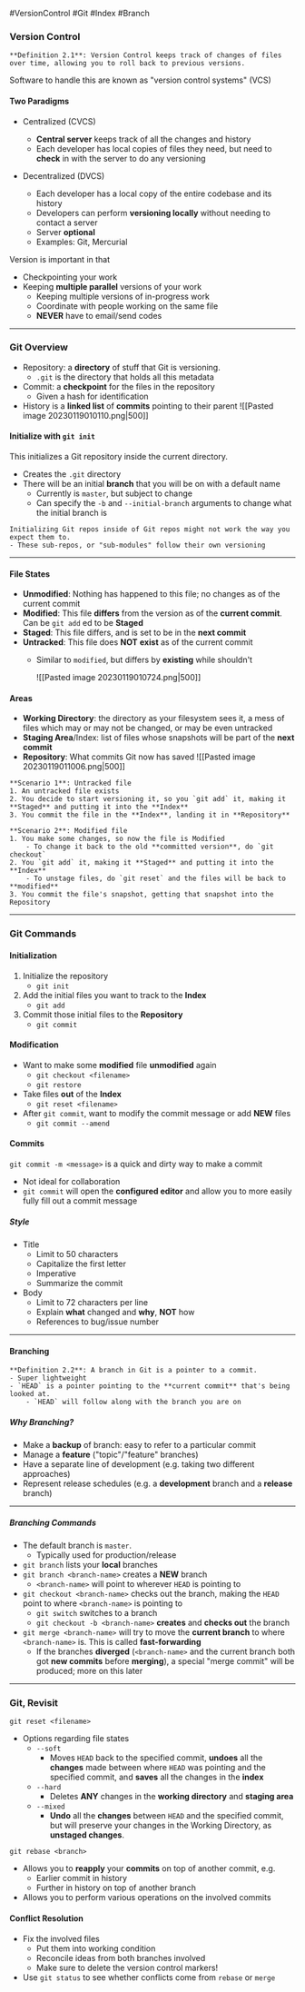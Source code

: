 #VersionControl #Git #Index #Branch
### Version Control

```ad-important
**Definition 2.1**: Version Control keeps track of changes of files over time, allowing you to roll back to previous versions.
```

Software to handle this are known as "version control systems" (VCS)

#### Two Paradigms
- Centralized (CVCS)
	- **Central server** keeps track of all the changes and history
	- Each developer has local copies of files they need, but need to **check** in with the server to do any versioning

- Decentralized (DVCS)
	- Each developer has a local copy of the entire codebase and its history
	- Developers can perform **versioning locally** without needing to contact a server
	- Server **optional**
	- Examples: Git, Mercurial

Version is important in that
- Checkpointing your work
- Keeping **multiple parallel** versions of your work
	- Keeping multiple versions of in-progress work
	- Coordinate with people working on the same file
	- **NEVER** have to email/send codes

---

### Git Overview
- Repository: a **directory** of stuff that Git is versioning.
	- `.git` is the directory that holds all this metadata
- Commit: a **checkpoint** for the files in the repository
	- Given a hash for identification
- History is a **linked list** of **commits** pointing to their parent
	![[Pasted image 20230119010110.png|500]]


#### Initialize with `git init`
This initializes a Git repository inside the current directory.
- Creates the `.git` directory
- There will be an initial **branch** that you will be on with a default name
	- Currently is `master`, but subject to change
	- Can specify the `-b` and `--initial-branch` arguments to change what the initial branch is

```ad-warning
Initializing Git repos inside of Git repos might not work the way you expect them to.
- These sub-repos, or "sub-modules" follow their own versioning
```

---

#### File States
- **Unmodified**: Nothing has happened to this file; no changes as of the current commit
- **Modified**: This file **differs** from the version as of the **current commit**. Can be `git add` ed to be **Staged**
- **Staged**: This file differs, and is set to be in the **next commit**
- **Untracked**: This file does **NOT** **exist** as of the current commit
	- Similar to `modified`, but differs by **existing** while shouldn't
	
		![[Pasted image 20230119010724.png|500]]

#### Areas
- **Working Directory**: the directory as your filesystem sees it, a mess of files which may or may not be changed, or may be even untracked
- **Staging Area**/Index: list of files whose snapshots will be part of the **next commit**
- **Repository**: What commits Git now has saved
	![[Pasted image 20230119011006.png|500]]

```ad-example
**Scenario 1**: Untracked file
1. An untracked file exists
2. You decide to start versioning it, so you `git add` it, making it **Staged** and putting it into the **Index**
3. You commit the file in the **Index**, landing it in **Repository**

**Scenario 2**: Modified file
1. You make some changes, so now the file is Modified
	- To change it back to the old **committed version**, do `git checkout`
2. You `git add` it, making it **Staged** and putting it into the **Index**
	- To unstage files, do `git reset` and the files will be back to **modified**
3. You commit the file's snapshot, getting that snapshot into the Repository
```

---

### Git Commands
#### Initialization
1. Initialize the repository
	- `git init`
2. Add the initial files you want to track to the **Index**
	- `git add`
3. Commit those initial files to the **Repository**
	- `git commit`

#### Modification
- Want to make some **modified** file **unmodified** again
	- `git checkout <filename>`
	- `git restore`
- Take files **out** of the **Index**
	- `git reset <filename>`
- After `git commit`, want to modify the commit message or add **NEW** files
	- `git commit --amend`

#### Commits
`git commit -m <message>` is a quick and dirty way to make a commit
- Not ideal for collaboration
- `git commit` will open the **configured editor** and allow you to more easily fully fill out a commit message

##### Style
- Title
	- Limit to 50 characters
	- Capitalize the first letter
	- Imperative
	- Summarize the commit
- Body
	- Limit to 72 characters per line
	- Explain **what** changed and **why**, **NOT** how
	- References to bug/issue number

---

#### Branching

```ad-important
**Definition 2.2**: A branch in Git is a pointer to a commit.
- Super lightweight
- `HEAD` is a pointer pointing to the **current commit** that's being looked at.
	- `HEAD` will follow along with the branch you are on
```

#####  Why Branching?
- Make a **backup** of branch: easy to refer to a particular commit
- Manage a **feature** ("topic"/"feature" branches)
- Have a separate line of development (e.g. taking two different approaches)
- Represent release schedules (e.g. a **development** branch and a **release** branch)

---

##### Branching Commands
- The default branch is `master`.
	- Typically used for production/release
- `git branch` lists your **local** branches
- `git branch <branch-name>` creates a **NEW** branch
	- `<branch-name>` will point to wherever `HEAD` is pointing to
- `git checkout <branch-name>` checks out the branch, making the `HEAD` point to where `<branch-name>` is pointing to
	- `git switch` switches to a branch
	- `git checkout -b <branch-name>` **creates** and **checks out** the branch
- `git merge <branch-name>` will try to move the **current branch** to where `<branch-name>` is. This is called **fast-forwarding**
	- If the branches **diverged** (`<branch-name>` and the current branch both got **new commits** before **merging**), a special "merge commit" will be produced; more on this later

---

### Git, Revisit
`git reset <filename>`
- Options regarding file states
	- `--soft`
		- Moves `HEAD` back to the specified commit, **undoes** all the **changes** made between where `HEAD` was pointing and the specified commit, and **saves** all the changes in the **index**
	- `--hard`
		- Deletes **ANY** changes in the **working directory** and **staging area**
	- `--mixed`
		- **Undo** all the **changes** between `HEAD` and the specified commit, but will preserve your changes in the Working Directory, as **unstaged changes**.

`git rebase <branch>`
- Allows you to **reapply** your **commits** on top of another commit, e.g.
	- Earlier commit in history
	- Further in history on top of another branch
- Allows you to perform various operations on the involved commits

#### Conflict Resolution
- Fix the involved files
	- Put them into working condition
	- Reconcile ideas from both branches involved
	- Make sure to delete the version control markers!
- Use `git status` to see whether conflicts come from `rebase` or `merge`